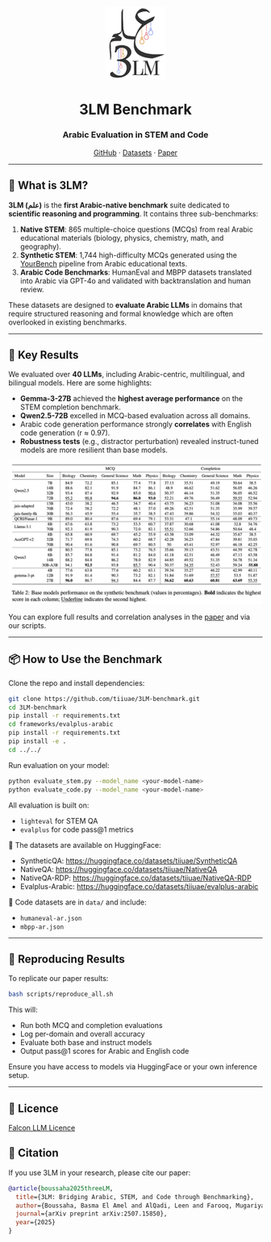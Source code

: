 <p align="center">
  <img src="assets/logo.png" width="120" alt="3LM Logo"/>
</p>

<h1 align="center"><strong>3LM Benchmark</strong></h1>
<h3 align="center">Arabic Evaluation in STEM and Code</h3>

<p align="center">
  <a href="https://github.com/tiiuae/3LM-benchmark">GitHub</a> ·
  <a href="https://huggingface.co/collections/tiiuae/3lm-arabic-benchmark-687de9629072871e702d35e1">Datasets</a> ·
  <a href="https://arxiv.org/pdf/2507.15850">Paper</a>
</p>

---



<!-- # 3LM Benchmark: Arabic Evaluation for STEM and Code 🧪💻📚

Welcome to the official repository of **3LM** a comprehensive benchmark suite tailored to evaluate Arabic Large Language Models (LLMs) across scientific and technical domains, including **STEM** (Science, Technology, Engineering, and Mathematics) and **code generation**.

🔗 [Paper on arXiv](https://arxiv.org/abs/2507.xxxxx)  
📊 [Evaluation Tools](https://github.com/tiiuae/3LM-benchmark)

--- -->

## 🧠 What is 3LM?

**3LM (علم)** is the **first Arabic-native benchmark** suite dedicated to **scientific reasoning and programming**. It contains three sub-benchmarks:

1. **Native STEM**: 865 multiple-choice questions (MCQs) from real Arabic educational materials (biology, physics, chemistry, math, and geography).
2. **Synthetic STEM**: 1,744 high-difficulty MCQs generated using the [YourBench](https://github.com/huggingface/yourbench) pipeline from Arabic educational texts.
3. **Arabic Code Benchmarks**: HumanEval and MBPP datasets translated into Arabic via GPT-4o and validated with backtranslation and human review.

These datasets are designed to **evaluate Arabic LLMs** in domains that require structured reasoning and formal knowledge which are often overlooked in existing benchmarks.

---

## 🚀 Key Results

We evaluated over **40 LLMs**, including Arabic-centric, multilingual, and bilingual models. Here are some highlights:

- **Gemma-3-27B** achieved the **highest average performance** on the STEM completion benchmark.
- **Qwen2.5-72B** excelled in MCQ-based evaluation across all domains.
- Arabic code generation performance strongly **correlates** with English code generation (r ≈ 0.97).
- **Robustness tests** (e.g., distractor perturbation) revealed instruct-tuned models are more resilient than base models.

<p align="center">
  <img src="assets/results.png"  alt="Key results"/>
</p>

You can explore full results and correlation analyses in the [paper](https://arxiv.org/abs/2507.15850) and via our scripts.

---

## 📦 How to Use the Benchmark

Clone the repo and install dependencies:
```bash
git clone https://github.com/tiiuae/3LM-benchmark.git
cd 3LM-benchmark
pip install -r requirements.txt
cd frameworks/evalplus-arabic
pip install -r requirements.txt
pip install -e .
cd ../../
```

Run evaluation on your model:
```bash
python evaluate_stem.py --model_name <your-model-name>
python evaluate_code.py --model_name <your-model-name>
```

All evaluation is built on:
- `lighteval` for STEM QA
- `evalplus` for code pass@1 metrics

📁 The datasets are available on HuggingFace:
- SyntheticQA: https://huggingface.co/datasets/tiiuae/SyntheticQA
- NativeQA: https://huggingface.co/datasets/tiiuae/NativeQA
- NativeQA-RDP: https://huggingface.co/datasets/tiiuae/NativeQA-RDP
- Evalplus-Arabic: https://huggingface.co/datasets/tiiuae/evalplus-arabic

📁 Code datasets are in `data/` and include:
- `humaneval-ar.json`
- `mbpp-ar.json`

---

## 🔁 Reproducing Results

To replicate our paper results:
```bash
bash scripts/reproduce_all.sh
```

This will:
- Run both MCQ and completion evaluations
- Log per-domain and overall accuracy
- Evaluate both base and instruct models
- Output pass@1 scores for Arabic and English code

Ensure you have access to models via HuggingFace or your own inference setup.

---

## 🪪 Licence

[Falcon LLM Licence](https://falconllm.tii.ae/falcon-terms-and-conditions.html)


## 📝 Citation

If you use 3LM in your research, please cite our paper:

```bibtex
@article{boussaha2025threeLM,
  title={3LM: Bridging Arabic, STEM, and Code through Benchmarking},
  author={Boussaha, Basma El Amel and AlQadi, Leen and Farooq, Mugariya and Alsuwaidi, Shaikha and Campesan, Giulia and Alzubaidi, Ahmed and Alyafeai, Mohammed and Hacid, Hakim},
  journal={arXiv preprint arXiv:2507.15850},
  year={2025}
}
```
